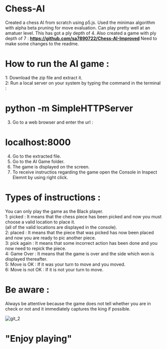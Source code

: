 # Chess-AI
Created a chess AI from scratch using p5.js. Used the minimax algorithm with alpha beta pruning for move evaluation. Can play pretty well at an amatuer level.
This has got a ply depth of 4. Also created a game with ply depth of 7 : <b> https://github.com/sa7890722/Chess-AI-Improved </b>
Need to make some changes to the readme.

# How to run the AI game : 

1: Download the zip file and extract it.<br />
2: Run a local server on your system by typing the command in the terminal :<br /> 
 # python -m SimpleHTTPServer
3. Go to a web browser and enter the url :<br />
 # localhost:8000
4. Go to the extracted file.<br />
5. Go to the AI Game folder.<br />
6. The game is displayed on the screen.<br />
7. To receive instructios regarding the game open the Console in Inspect Elemnt by using right click.<br />


# Types of instructions :
  You can only play the game as the Black player.<br />
1: picked : It means that the chess piece has been picked and now you must choose a valid location to place it.<br />
            (all of the valid locations are displayed in the console).<br />
2: placed : It means that the piece that was picked has now been placed and now you are ready to pic another piece.<br />
3: pick again : It means that some incorrect action has been done and you now need to repick the piece.<br />
4: Game Over : It means that the game is over and the side which won is displayed thereafter.<br />
5: Move is OK : If it was your turn to move and you moved.<br />
6: Move is not OK : If it is not your turn to move.<br />

# Be aware : 
Always be attentive because the game does not tell whether you are in check or not and it immediately captures the king if possible.


![git_2](https://user-images.githubusercontent.com/43096636/93685635-5127ef00-face-11ea-917e-2cc4aed7d51e.png)

# "Enjoy playing"

